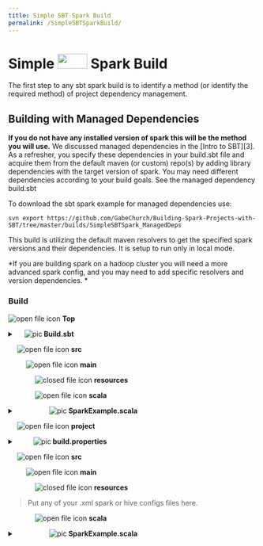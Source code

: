 ```yaml
---
title: Simple SBT Spark Build
permalink: /SimpleSBTSparkBuild/
---
```




 Simple <a href="http://www.scala-sbt.org/release/docs/files/"><img src ="http://www.scala-sbt.org/assets/sbt-logo.svg" width="60" height="30" border="0" ></a> Spark Build  
====================

The first step to any sbt spark build is to identify a method (or identify the required method) of project dependency management. 

## Building with Managed Dependencies

**If you do not have any installed version of spark this will be the method you will use.** We discussed managed dependencies in the [Intro to SBT][3]. As a refresher, you specify these dependencies in your build.sbt file and acquire them from the default maven (or custom) repo(s) by adding library dependencies with the target version of spark. You may need different dependencies according to your build goals. See the managed dependency build.sbt

To download the sbt spark example for managed dependencies use:
```
svn export https://github.com/GabeChurch/Building-Spark-Projects-with-SBT/tree/master/builds/SimpleSBTSpark_ManagedDeps

```
This build is utilizing the default maven resolvers to get the specified spark versions and their dependencies. It is setup to run only in local mode.

*If you are building spark on a hadoop cluster you will need a more advanced spark config, and you may need to add specific resolvers and version dependencies. *

### Build
![open file icon](https://cdn2.iconfinder.com/data/icons/snipicons/5000/folder-open-24.png) **Top**
<details>
	<summary> &emsp; <img src="https://cdn2.iconfinder.com/data/icons/snipicons/500/file-24.png" alt="pic" /><b> Build.sbt </b> </summary>
	<div markdown="1">
```scala

name := "Hello"

version := "1.0"

scalaVersion := "2.11.8"

libraryDependencies ++= Seq(
    "org.apache.spark" %% "spark-core" % "2.2.0",
    "org.apache.spark" %% "spark-sql" % "2.2.0",
    "org.apache.commons" % "commons-csv" % "1.2"
)
```

</div>
</details>

&emsp; ![open file icon](https://cdn2.iconfinder.com/data/icons/snipicons/5000/folder-open-24.png) **project**

<details>
	<summary> &emsp; &emsp; <img src="https://cdn2.iconfinder.com/data/icons/snipicons/500/file-24.png" alt="pic" /><b> build.properties </b> </summary>
	<div markdown="1">
```scala
sbt.version=0.13.16
```

</div>
</details>

&emsp; ![open file icon](https://cdn2.iconfinder.com/data/icons/snipicons/5000/folder-open-24.png) **src**

&emsp; &emsp; ![open file icon](https://cdn2.iconfinder.com/data/icons/snipicons/5000/folder-open-24.png) **main**

&emsp; &emsp; &emsp; ![closed file icon](https://cdn2.iconfinder.com/data/icons/snipicons/5000/folder-close-24.png) **resources**

&emsp; &emsp; &emsp; ![open file icon](https://cdn2.iconfinder.com/data/icons/snipicons/5000/folder-open-24.png) **scala**
<details>
	<summary> &emsp; &emsp; &emsp;&emsp; <img src="https://cdn2.iconfinder.com/data/icons/snipicons/500/file-24.png" alt="pic" /><b> SparkExample.scala </b> </summary>
	<div markdown="1">
```scala
package SparkExample
object entirety extends App {

import org.apache.spark.SparkContext
import org.apache.spark.sql.SparkSession
import org.apache.spark.sql._
import org.apache.spark._
import org.apache.spark.sql.functions._

//Creating A SparkSession
val spark = SparkSession.builder()
  .master("local")
  .appName("my-spark-app")
  .getOrCreate()

//create a Dataset using spark.range starting from 5 to 100, with increments of 5
val numDs = spark.range(5, 100, 5)
     // reverse the order and display first 5 items
numDs.orderBy(desc("id")).show(5)
    //compute descriptive stats and display them
numDs.describe().show()
    // create a DataFrame using spark.createDataFrame from a List or Seq
val langPercentDF = spark.createDataFrame(List(("Scala", 35), ("Python", 30), ("R", 15), ("Java", 20)))
    //rename the columns
val lpDF = langPercentDF.withColumnRenamed("_1", "language").withColumnRenamed("_2", "percent")
   //order the DataFrame in descending order of percentage
lpDF.orderBy(desc("percent")).show(false)

spark.stop()
}
```

</div>
</details>

&emsp; ![closed file icon](https://cdn2.iconfinder.com/data/icons/snipicons/5000/folder-close-24.png) **lib**

----------


## Building with Unmanaged Dependencies

**If you already have an installed version of spark can be the method to use if you wish to build against your current version of spark or use spark on your cluster (in yarn-client mode, with hive, etc)** As discussed in the [Intro to SBT][3], this is generally the easiest option for running in cluster mode. It does have some drawbacks in terms of build clarity. It may make more complex projects difficult or impossible to emulate or share with others. 

To download the sbt spark example for unmanaged dependencies use:
```
svn export https://github.com/GabeChurch/Building-Spark-Projects-with-SBT/builds/SimpleSBTSpark_UnmanagedDeps
```

You will also need to copy the entire contents of the jars from ```path_to/your_spark_version/jars``` to ```path_to_this_build/build/SimpleSBTSpark_UnmanagedDeps/libs ```

*You can also clone the entire repository into your current directory using*
```
git clone https://github.com/GabeChurch/Building-Spark-Projects-with-SBT
```

### Build
![open file icon](https://cdn2.iconfinder.com/data/icons/snipicons/5000/folder-open-24.png) **Top**
<details>
	<summary> &emsp; <img src="https://cdn2.iconfinder.com/data/icons/snipicons/500/file-24.png" alt="pic" /><b> Build.sbt </b> </summary>
	<div markdown="1">
```scala

name := "Hello"

version := "1.0"

scalaVersion := "2.11.8"
```
</div>
</details>

&emsp; ![open file icon](https://cdn2.iconfinder.com/data/icons/snipicons/5000/folder-open-24.png) **project**

<details>
	<summary> &emsp; &emsp; <img src="https://cdn2.iconfinder.com/data/icons/snipicons/500/file-24.png" alt="pic" /><b> build.properties </b> </summary>
	<div markdown="1">
```scala
sbt.version=0.13.16
```

</div>
</details>

&emsp; ![open file icon](https://cdn2.iconfinder.com/data/icons/snipicons/5000/folder-open-24.png) **src**

&emsp; &emsp; ![open file icon](https://cdn2.iconfinder.com/data/icons/snipicons/5000/folder-open-24.png) **main**

&emsp; &emsp; &emsp; ![closed file icon](https://cdn2.iconfinder.com/data/icons/snipicons/5000/folder-close-24.png) **resources**
> Put any of your .xml spark or hive configs files here. 

&emsp; &emsp; &emsp; ![open file icon](https://cdn2.iconfinder.com/data/icons/snipicons/5000/folder-open-24.png) **scala**
<details>
	<summary> &emsp; &emsp; &emsp;&emsp; <img src="https://cdn2.iconfinder.com/data/icons/snipicons/500/file-24.png" alt="pic" /><b> SparkExample.scala </b> </summary>
	<div markdown="1">
```scala
package SparkExample

object Entirety extends App {

import org.apache.spark.SparkContext
import org.apache.spark.sql.SparkSession
import org.apache.spark.sql._
import org.apache.spark._
import org.apache.spark.sql.functions._

//enable various commented out config options for hadoop clusters with hive

val spark = SparkSession.builder()
//  .master("yarn-client")
  .master("local")
  .appName("my-spark-app")
 // .config("spark.warehouse.dir", "hdfs//your_node:your_hdfs_port/apps/hive/warehouse")
//  .config("spark.sql.warehouse.dir", "hdfs//your_node:your_hdfs_port/apps/hive/warehouse")
//  .config("spark.sql.hive.metastore.version", "1.2.1")
//  .config("spark.sql.hive.metastore.jars", "/builtin")
//  .config("spark.sql.hive.metastore.jars", "/path/to/your/hive/lib")
//  .config("spark.yarn.archive", "hdfs//your_node:your_hdfs_port/apps/spark2/spark2-hdp-yarn-archive.tar.gz")
//  .config("spark.yarn.stagingDir", "hdfs//your_node:your_hdfs_port/tmp/")
//  .config("spark.driver.extraLibraryPath", "/yourhadoop/lib/paths")
  .config("spark.dynamicAllocation.enabled", "true")
  .config("spark.dynamicAllocation.initialExecutors", "0")
  .config("spark.dynamicAllocation.maxExecutors", "20")
  .config("spark.dynamicAllocation.minExecutors", "0")
//  .config("spark.executor.extraLibraryPath", "/yourhadoop/lib/paths")
//  .config("spark.executor.id", "driver")
// add for hdp hortonworks //.config("spark.driver.extraJavaOptions", "-Dhdp.version=2.6.0.3-8")
// add for hdp hortonworks //.config("spark.yarn.am.extraJavaOptions", "-Dhdp.version=2.6.0.3-8")
//  .config("spark.home", "/path/to/your/spark/home/spark2")
//  .config("spark.jars", "/usr/hdp/current/spark2-client/jars")
//  .config("spark.submit.deployMode", "client")
//  .config("spark.shuffle.service.enabled", "true")
//  .config("spark.yarn.queue", "default")
//  .config("spark.hadoop.yarn.resourcemanager.address", "local:8050")
//  .config("hive.metastore.warehouse.dir", "hdfs//your_node:your_hdfs_port/apps/hive/warehouse")
//.enableHiveSupport()
  .getOrCreate()



//test for hive table support spark.sql("show tables").show


     //create a Dataset using spark.range starting from 5 to 100, with increments of 5
val numDs = spark.range(5, 100, 5)
     // reverse the order and display first 5 items
numDs.orderBy(desc("id")).show(5)
    //compute descriptive stats and display them
numDs.describe().show()
    // create a DataFrame using spark.createDataFrame from a List or Seq
val langPercentDF = spark.createDataFrame(List(("Scala", 35), ("Python", 30), ("R", 15), ("Java", 20)))
    //rename the columns

val lpDF = langPercentDF.withColumnRenamed("_1", "language").withColumnRenamed("_2", "percent")
   //order the DataFrame in descending order of percentage
lpDF.orderBy(desc("percent")).show(false)

spark.stop()
}

```

</div>
</details>

<details>
	<summary> &emsp; <img src="https://cdn2.iconfinder.com/data/icons/snipicons/5000/folder-open-24.png" alt="pic" /><b> lib </b> </summary>
	<div markdown="1">
You need to place your dependencies here. Find your spark home and copy the contents of the jars folder to this location

</div>
	</details>

--------

# Using SBT 
## Running
To run the sbt build navigate to the main directory (which contains the build.sbt), and type
```
user$ sbt
```
Then  
```
user$ > run
```

## Closing
You can exit the build with

```
user$ > exit
```

---




&ensp;
&ensp;
&ensp;


&emsp; &emsp; &emsp; &emsp; &emsp; &emsp; &emsp; &emsp; &emsp; [previous page][1] *Installing SBT* &ensp; &ensp; [next page](#none) *None* 

 [1]: https://gabechurch.github.io/Building-Spark-Projects-with-SBT/InstallingSBT/

[3]:https://github.com/GabeChurch/Building-Spark-Projects-with-SBT/blob/master/docs/Intro%20to%20SBT.md